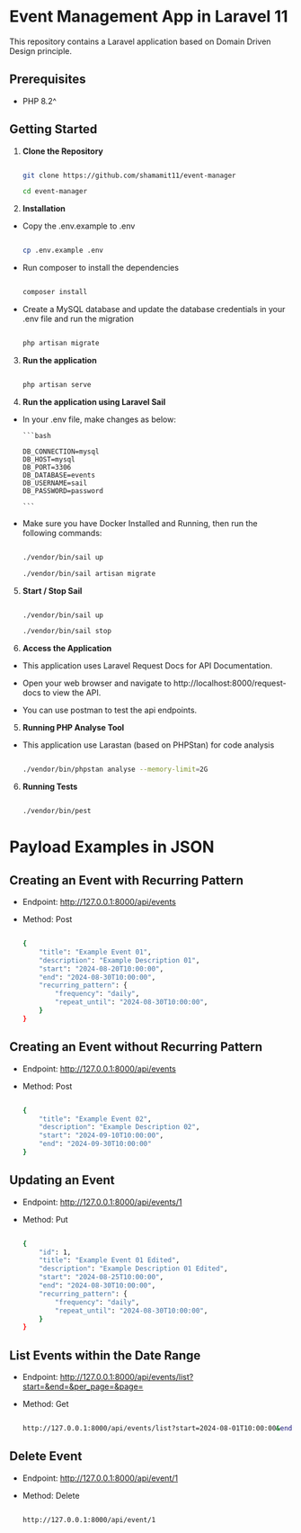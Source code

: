 # Event Management App in Laravel 11

This repository contains a Laravel application based on Domain Driven Design principle.

## Prerequisites

-   PHP 8.2^

## Getting Started

1. **Clone the Repository**

    ```bash

    git clone https://github.com/shamamit11/event-manager

    cd event-manager

    ```

2. **Installation**

-   Copy the .env.example to .env

    ```bash

    cp .env.example .env

    ```

-   Run composer to install the dependencies

    ```bash

    composer install


    ```

-   Create a MySQL database and update the database credentials in your .env file and run the migration

    ```bash

    php artisan migrate

    ```

3. **Run the application**

    ```bash

    php artisan serve

    ```

4. **Run the application using Laravel Sail**

-   In your .env file, make changes as below:

        ```bash

        DB_CONNECTION=mysql
        DB_HOST=mysql
        DB_PORT=3306
        DB_DATABASE=events
        DB_USERNAME=sail
        DB_PASSWORD=password

        ```

-   Make sure you have Docker Installed and Running, then run the following commands:

    ```bash

    ./vendor/bin/sail up

    ./vendor/bin/sail artisan migrate

    ```

5. **Start / Stop Sail**

    ```bash

    ./vendor/bin/sail up

    ./vendor/bin/sail stop

    ```

6. **Access the Application**

-   This application uses Laravel Request Docs for API Documentation.

-   Open your web browser and navigate to http://localhost:8000/request-docs to view the API.

-   You can use postman to test the api endpoints.

5. **Running PHP Analyse Tool**

-   This application use Larastan (based on PHPStan) for code analysis

    ```bash

    ./vendor/bin/phpstan analyse --memory-limit=2G

    ```

6. **Running Tests**

    ```bash

    ./vendor/bin/pest

    ```

# Payload Examples in JSON

## Creating an Event with Recurring Pattern

-   Endpoint: http://127.0.0.1:8000/api/events

-   Method: Post

    ```bash

    {
        "title": "Example Event 01",
        "description": "Example Description 01",
        "start": "2024-08-20T10:00:00",
        "end": "2024-08-30T10:00:00",
        "recurring_pattern": {
            "frequency": "daily",
            "repeat_until": "2024-08-30T10:00:00",
        }
    }

    ```

## Creating an Event without Recurring Pattern

-   Endpoint: http://127.0.0.1:8000/api/events

-   Method: Post

    ```bash

    {
        "title": "Example Event 02",
        "description": "Example Description 02",
        "start": "2024-09-10T10:00:00",
        "end": "2024-09-30T10:00:00"
    }

    ```

## Updating an Event

-   Endpoint: http://127.0.0.1:8000/api/events/1

-   Method: Put

    ```bash

    {
        "id": 1,
        "title": "Example Event 01 Edited",
        "description": "Example Description 01 Edited",
        "start": "2024-08-25T10:00:00",
        "end": "2024-08-30T10:00:00",
        "recurring_pattern": {
            "frequency": "daily",
            "repeat_until": "2024-08-30T10:00:00",
        }
    }

    ```

## List Events within the Date Range

-   Endpoint: http://127.0.0.1:8000/api/events/list?start=&end=&per_page=&page=

-   Method: Get

    ```bash

    http://127.0.0.1:8000/api/events/list?start=2024-08-01T10:00:00&end=2024-08-30T10:00:00&per_page=10&page=1

    ```

## Delete Event

-   Endpoint: http://127.0.0.1:8000/api/event/1

-   Method: Delete

    ```bash

    http://127.0.0.1:8000/api/event/1

    ```
